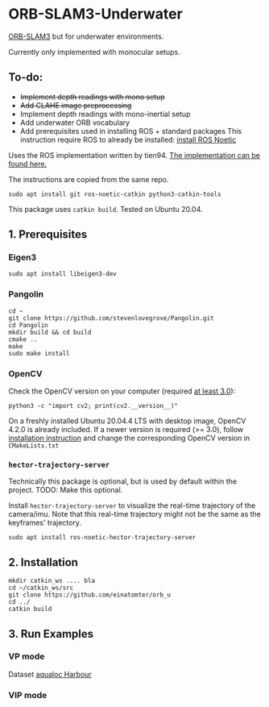 # ORB-SLAM3-Underwater

[ORB-SLAM3](https://github.com/UZ-SLAMLab/ORB_SLAM3) but for underwater environments.

Currently only implemented with monocular setups.

## To-do:
- ~~Implement depth readings with mono setup~~
- ~~Add CLAHE image preprocessing~~
- Implement depth readings with mono-inertial setup
- Add underwater ORB vocabulary
- Add prerequisites used in installing ROS + standard packages
This instruction require ROS to already be installed: [install ROS Noetic](http://wiki.ros.org/noetic/Installation/Ubuntu)

Uses the ROS implementation written by tien94. [The implementation can be found here.](https://github.com/thien94/orb_slam3_ros)

The instructions are copied from the same repo.
```
sudo apt install git ros-noetic-catkin python3-catkin-tools
```
This package uses ```catkin build```. Tested on Ubuntu 20.04.
## 1. Prerequisites
### Eigen3
```
sudo apt install libeigen3-dev
```
### Pangolin
```
cd ~
git clone https://github.com/stevenlovegrove/Pangolin.git
cd Pangolin
mkdir build && cd build
cmake ..
make
sudo make install
```
### OpenCV
Check the OpenCV version on your computer (required [at least 3.0](https://github.com/UZ-SLAMLab/ORB_SLAM3)):
```
python3 -c "import cv2; print(cv2.__version__)" 
```
On a freshly installed Ubuntu 20.04.4 LTS with desktop image, OpenCV 4.2.0 is already included. If a newer version is required (>= 3.0), follow [installation instruction](https://docs.opencv.org/4.x/d0/d3d/tutorial_general_install.html) and change the corresponding OpenCV version in `CMakeLists.txt`

### `hector-trajectory-server`
Technically this package is optional, but is used by default within the project. TODO: Make this optional.

Install `hector-trajectory-server` to visualize the real-time trajectory of the camera/imu. Note that this real-time trajectory might not be the same as the keyframes' trajectory.
```
sudo apt install ros-noetic-hector-trajectory-server
```
## 2. Installation
```
mkdir catkin_ws .... bla 
cd ~/catkin_ws/src
git clone https://github.com/einatomter/orb_u
cd ../
catkin build
```

## 3. Run Examples

### VP mode
Dataset [aqualoc Harbour](https://seafile.lirmm.fr/d/79b03788f29148ca84e5/?p=%2FHarbor_sites_sequences&mode=list)

### VIP mode

